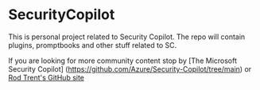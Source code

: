 # SecurityCopilot

This is personal project related to Security Copilot. The repo will contain plugins, promptbooks and other stuff related to SC.

If you are looking for more community content stop by [The Microsoft Security Copilot] (https://github.com/Azure/Security-Copilot/tree/main) or [Rod Trent's GitHub site](https://github.com/rod-trent/Copilot-for-Security/tree/main)
